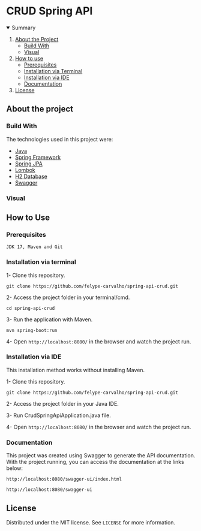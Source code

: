 # CRUD Spring API
 
<!-- TABLE OF CONTENTS -->
<details open="open">
  <summary>Summary</summary>
  <ol>
    <li>
      <a href="#about-the-project">About the Project</a>
      <ul>
        <li><a href="#build-with">Build With</a></li>
        <li><a href="#visual">Visual</a></li>
      </ul>
    </li>
    <li>
      <a href="#how-to-use">How to use</a>
      <ul>
        <li><a href="#prerequisites">Prerequisites</a></li>
        <li><a href="#installation-via-terminal">Installation via Terminal</a></li>
        <li><a href="#installation-via-ide">Installation via IDE</a></li>
        <li><a href="#documentation">Documentation</a></li>
      </ul>
    </li>
    <li><a href="#license">License</a></li>
  </ol>
</details>

<!-- ABOUT THE PROJECT -->
## About the project

<p></p>
<p></p>

<!-- BUILD WITH -->
### Build With
The technologies used in this project were:
* [Java](https://docs.oracle.com/en/java/)
* [Spring Framework](https://docs.spring.io/spring-framework/docs/current/javadoc-api/index.html)
* [Spring JPA](https://docs.spring.io/spring-data/jpa/docs/current/reference/html/)
* [Lombok](https://projectlombok.org/features/)
* [H2 Database](https://www.h2database.com/html/quickstart.html)
* [Swagger](https://swagger.io/docs/)


<!-- VISUAL -->
### Visual

<!-- HOW TO USE -->
## How to Use

### Prerequisites
``` JDK 17, Maven and Git ```

### Installation via terminal

1- Clone this repository.
``` 
git clone https://github.com/felype-carvalho/spring-api-crud.git
```

2- Access the project folder in your terminal/cmd.
``` 
cd spring-api-crud
```

3- Run the application with Maven.
```
mvn spring-boot:run
```

4- Open ```http://localhost:8080/``` in the browser and watch the project run.

### Installation via IDE
This installation method works without installing Maven.

1- Clone this repository.
``` 
git clone https://github.com/felype-carvalho/spring-api-crud.git
```

2- Access the project folder in your Java IDE.

3- Run CrudSpringApiApplication.java file.

4- Open ```http://localhost:8080/``` in the browser and watch the project run.

### Documentation

This project was created using Swagger to generate the API documentation. With the project running, you can access the documentation at the links below:
```
http://localhost:8080/swagger-ui/index.html
```
```
http://localhost:8080/swagger-ui
```
 
<!-- LICENSE -->
## License

Distributed under the MIT license. See `LICENSE` for more information.
